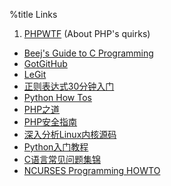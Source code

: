 %title Links
1. [PHPWTF](http://www.phpwtf.org/) (About PHP's quirks)
* [Beej's Guide to C Programming](http://xiaobin.net/wp-content/uploads/2009/bgc/)
* [GotGitHub](http://www.worldhello.net/gotgithub/)
* [LeGit](http://www.git-legit.org/)
* [正则表达式30分钟入门](http://deerchao.net/tutorials/regex/regex.htm)
* [Python How Tos](http://www.amk.ca/python/howto/)
* [PHP之道](http://wulijun.github.com/php-the-right-way/)
* [PHP安全指南](http://hhacker.com/files/200709/1/index.html)
* [深入分析Linux内核源码](http://oss.org.cn/kernel-book/)
* [Python入门教程](http://wiki.woodpecker.org.cn/moin/PyAbsolutelyZipManual)
* [C语言常见问题集锦](http://c-faq-chn.sourceforge.net/)
* [NCURSES Programming HOWTO](http://tldp.org/HOWTO/NCURSES-Programming-HOWTO/)
